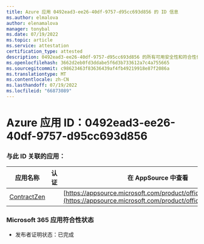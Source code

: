 ```yaml
---
title: Azure 应用 0492ead3-ee26-40df-9757-d95cc693d856 的 ID 信息
ms.author: elmalova
author: elenamalova
manager: tonybal
ms.date: 07/19/2022
ms.topic: article
ms.service: attestation
certification_type: attested
description: 0492ead3-ee26-40df-9757-d95cc693d856 的所有可用安全性和符合性信息信息。
ms.openlocfilehash: 3662d2eb0fd3ddabe5f6d3b733612a7c4a755665
ms.sourcegitcommit: c98623463f83636439af4fb49219918e87f2086a
ms.translationtype: MT
ms.contentlocale: zh-CN
ms.lasthandoff: 07/19/2022
ms.locfileid: "66873089"
---
```

# <a name="azure-app-id-0492ead3-ee26-40df-9757-d95cc693d856"></a>Azure 应用 ID：0492ead3-ee26-40df-9757-d95cc693d856


### <a name="apps-associated-with-this-id"></a>与此 ID 关联的应用：
| **应用名称** | **认证** | **在 AppSource 中查看** |
|--------------|---------------|-----------------------|
| [ContractZen](../forward/WA200001389.md) |  | [https://appsource.microsoft.com/product/office/WA200001389](https://appsource.microsoft.com/product/office/WA200001389) |

### <a name="microsoft-365-app-compliance-status"></a>Microsoft 365 应用符合性状态
- 发布者证明状态：已完成
